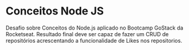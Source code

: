 # Conceitos Node JS
Desafio sobre Conceitos do Node.js aplicado no Bootcamp GoStack da Rocketseat. Resultado final deve ser capaz de fazer um CRUD de repositórios acrescentando a funcionalidade de Likes nos repositorios.
